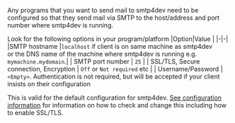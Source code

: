 Any programs that you want to send mail to smtp4dev need to be configured so that they send mail via SMTP to the host/address and port number where smtp4dev is running.


Look for the following options in your program/platform
|Option|Value |
|-|-|
|SMTP hostname |`localhost` if client is on same machine as smtp4dev<br/>or the DNS name of the machine where smtp4dev is running e.g. `mymachine.mydomain`.|
| SMTP port number | `25` | 
| SSL/TLS, Secure connection, Encryption | `Off` or `Not required` etc |
| Username/Password | `<Empty>`. Authentication is not required, but will be accepted if your client insists on their configuration


This is valid for the default configuration for smtp4dev. [See configuration information](Configuration) for information on how to check and change this including how to enable SSL/TLS.

